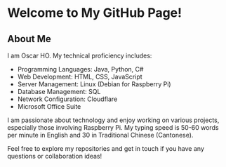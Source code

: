 # Welcome to My GitHub Page!

## About Me

I am Oscar HO. My technical proficiency includes:

- Programming Languages: Java, Python, C#
- Web Development: HTML, CSS, JavaScript
- Server Management: Linux (Debian for Raspberry Pi)
- Database Management: SQL
- Network Configuration: Cloudflare
- Microsoft Office Suite

I am passionate about technology and enjoy working on various projects, especially those involving Raspberry Pi. My typing speed is 50-60 words per minute in English and 30 in Traditional Chinese (Cantonese).

Feel free to explore my repositories and get in touch if you have any questions or collaboration ideas!
